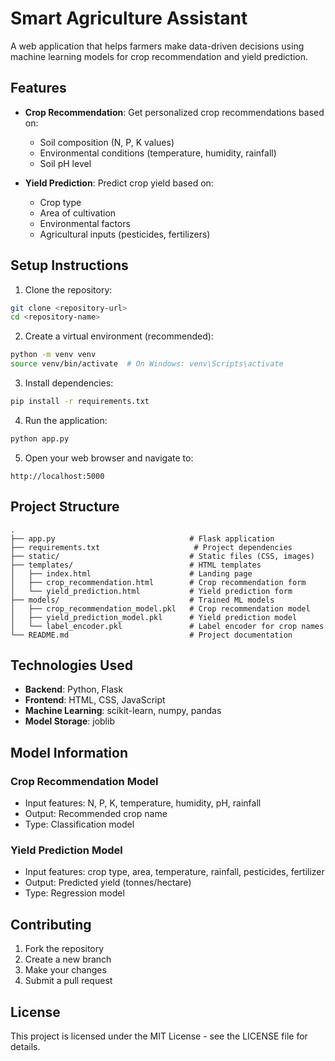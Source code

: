 # Smart Agriculture Assistant

A web application that helps farmers make data-driven decisions using machine learning models for crop recommendation and yield prediction.

## Features

- **Crop Recommendation**: Get personalized crop recommendations based on:
  - Soil composition (N, P, K values)
  - Environmental conditions (temperature, humidity, rainfall)
  - Soil pH level

- **Yield Prediction**: Predict crop yield based on:
  - Crop type
  - Area of cultivation
  - Environmental factors
  - Agricultural inputs (pesticides, fertilizers)

## Setup Instructions

1. Clone the repository:
```bash
git clone <repository-url>
cd <repository-name>
```

2. Create a virtual environment (recommended):
```bash
python -m venv venv
source venv/bin/activate  # On Windows: venv\Scripts\activate
```

3. Install dependencies:
```bash
pip install -r requirements.txt
```

4. Run the application:
```bash
python app.py
```

5. Open your web browser and navigate to:
```
http://localhost:5000
```

## Project Structure

```
.
├── app.py                              # Flask application
├── requirements.txt                     # Project dependencies
├── static/                             # Static files (CSS, images)
├── templates/                          # HTML templates
│   ├── index.html                      # Landing page
│   ├── crop_recommendation.html        # Crop recommendation form
│   └── yield_prediction.html           # Yield prediction form
├── models/                             # Trained ML models
│   ├── crop_recommendation_model.pkl   # Crop recommendation model
│   ├── yield_prediction_model.pkl      # Yield prediction model
│   └── label_encoder.pkl               # Label encoder for crop names
└── README.md                           # Project documentation
```

## Technologies Used

- **Backend**: Python, Flask
- **Frontend**: HTML, CSS, JavaScript
- **Machine Learning**: scikit-learn, numpy, pandas
- **Model Storage**: joblib

## Model Information

### Crop Recommendation Model
- Input features: N, P, K, temperature, humidity, pH, rainfall
- Output: Recommended crop name
- Type: Classification model

### Yield Prediction Model
- Input features: crop type, area, temperature, rainfall, pesticides, fertilizer
- Output: Predicted yield (tonnes/hectare)
- Type: Regression model

## Contributing

1. Fork the repository
2. Create a new branch
3. Make your changes
4. Submit a pull request

## License

This project is licensed under the MIT License - see the LICENSE file for details. 